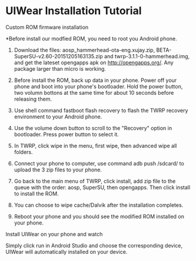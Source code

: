 # UIWear Installation Tutorial

Custom ROM firmware installation

*Before install our modfied ROM, you need to root you Android phone.

1. Download the files: aosp_hammerhead-ota-eng.xujay.zip, BETA-SuperSU-v2.60-20151205163135.zip and twrp-3.1.1-0-hammerhead.img, and get the lateset opengapps apk on http://opengapps.org/. Any package larger than micro is working.

2. Before install the ROM, back up data in your phone. Power off your phone and boot into your phone's bootloader. Hold the power button, two volumn bottons at the same time for about 10 seconds before releasing them. 

3. Use shell command 
fastboot flash recovery <file path>
to flash the TWRP recovery environment to your Android phone.

4. Use the volume down button to scroll to the "Recovery" option in bootloader. Press power button to select it.

5. In TWRP, click wipe in the menu, first wipe, then advanced wipe all folders. 

6. Connect your phone to computer, use command
adb push <file path> /sdcard/
to upload the 3 zip files to your phone.

7. Go back to the main menu of TWRP, click install, add zip file to the queue with the order: aosp, SuperSU, then opengapps. Then click install to install the ROM.

8. You can choose to wipe cache/Dalvik after the installation completes.

9. Reboot your phone and you should see the modified ROM installed on your phone.


Install UIWear on your phone and watch

Simply click run in Android Studio and choose the corresponding device, UIWear will automatically installed on your device.
